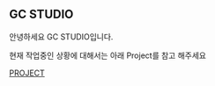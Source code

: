 ## GC STUDIO

안녕하세요 GC STUDIO입니다.

현재 작업중인 상황에 대해서는 아래 Project를 참고 해주세요

[PROJECT](https://github.com/orgs/GG-Studio-990001/projects/1)
